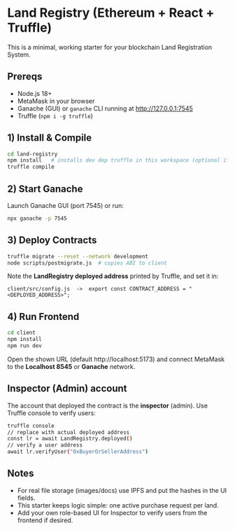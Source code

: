 # Land Registry (Ethereum + React + Truffle)

This is a minimal, working starter for your blockchain Land Registration System.

## Prereqs
- Node.js 18+
- MetaMask in your browser
- Ganache (GUI) or `ganache` CLI running at http://127.0.0.1:7545
- Truffle (`npm i -g truffle`)

## 1) Install & Compile
```bash
cd land-registry
npm install   # installs dev dep truffle in this workspace (optional if installed globally)
truffle compile
```

## 2) Start Ganache
Launch Ganache GUI (port 7545) or run:
```bash
npx ganache -p 7545
```

## 3) Deploy Contracts
```bash
truffle migrate --reset --network development
node scripts/postmigrate.js  # copies ABI to client
```

Note the **LandRegistry deployed address** printed by Truffle, and set it in:
```
client/src/config.js  ->  export const CONTRACT_ADDRESS = "<DEPLOYED_ADDRESS>";
```

## 4) Run Frontend
```bash
cd client
npm install
npm run dev
```
Open the shown URL (default http://localhost:5173) and connect MetaMask to the **Localhost 8545** or **Ganache** network.

## Inspector (Admin) account
The account that deployed the contract is the **inspector** (admin). Use Truffle console to verify users:
```bash
truffle console
// replace with actual deployed address
const lr = await LandRegistry.deployed()
// verify a user address
await lr.verifyUser("0xBuyerOrSellerAddress")
```

## Notes
- For real file storage (images/docs) use IPFS and put the hashes in the UI fields.
- This starter keeps logic simple: one active purchase request per land.
- Add your own role-based UI for Inspector to verify users from the frontend if desired.

